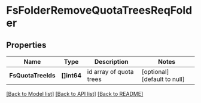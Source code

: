 # FsFolderRemoveQuotaTreesReqFolder

## Properties
Name | Type | Description | Notes
------------ | ------------- | ------------- | -------------
**FsQuotaTreeIds** | **[]int64** | id array of quota trees | [optional] [default to null]

[[Back to Model list]](../README.md#documentation-for-models) [[Back to API list]](../README.md#documentation-for-api-endpoints) [[Back to README]](../README.md)


